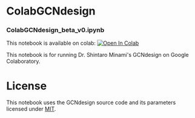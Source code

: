# ColabGCNdesign
### ColabGCNdesign_beta_v0.ipynb  
This notebook is available on colab: [![Open In Colab](https://colab.research.google.com/assets/colab-badge.svg)](https://colab.research.google.com/github/naokob/ColabGCNdesign/blob/main/ColabGCNdesign_beta_v0.ipynb)

This notebook is for running Dr. Shintaro Minami's GCNdesign on Google Colaboratory.

# License
This notebook uses the GCNdesign source code and its parameters licensed under [MIT](https://github.com/ShintaroMinami/GCNdesign/blob/master/LICENSE).
